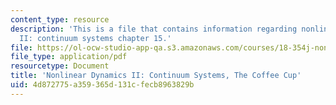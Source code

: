 ```yaml
---
content_type: resource
description: 'This is a file that contains information regarding nonlinear dynamics
  II: continuum systems chapter 15.'
file: https://ol-ocw-studio-app-qa.s3.amazonaws.com/courses/18-354j-nonlinear-dynamics-ii-continuum-systems-spring-2015/4d872775a359365d131cfecb8963829b_MIT18_354JS15_Ch15.pdf
file_type: application/pdf
resourcetype: Document
title: 'Nonlinear Dynamics II: Continuum Systems, The Coffee Cup'
uid: 4d872775-a359-365d-131c-fecb8963829b
---
```

